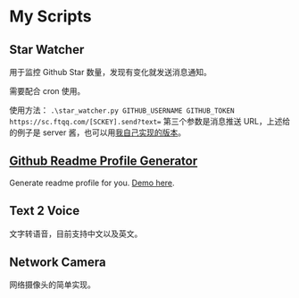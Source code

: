 # My Scripts

## Star Watcher

用于监控 Github Star 数量，发现有变化就发送消息通知。

需要配合 cron 使用。

使用方法：
`.\star_watcher.py GITHUB_USERNAME GITHUB_TOKEN  https://sc.ftqq.com/[SCKEY].send?text=`
第三个参数是消息推送 URL，上述给的例子是 server 酱，也可以用[我自己实现的版本](https://github.com/songquanpeng/message-pusher)。

## [Github Readme Profile Generator](https://github.com/songquanpeng/songquanpeng)

Generate readme profile for you.
[Demo here](https://github.com/songquanpeng).

## Text 2 Voice

文字转语音，目前支持中文以及英文。

## Network Camera
网络摄像头的简单实现。